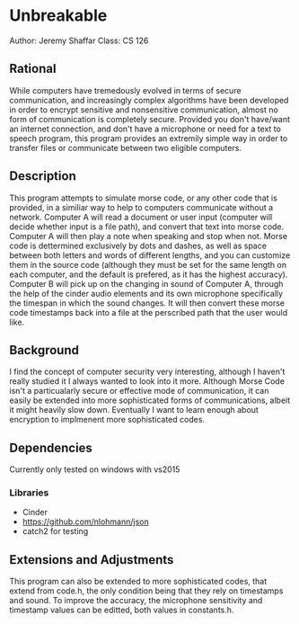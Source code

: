 # Unbreakable

Author: Jeremy Shaffar
Class: CS 126

## Rational
While computers have tremedously evolved in terms of secure communication, and increasingly complex algorithms have been developed in order to encrypt sensitive and nonsensitive communication, almost no form of communication is completely secure. Provided you don't have/want an internet connection, and don't have a microphone or need for a text to speech program, this program provides an extremily simple way in order to transfer files or communicate between two eligible computers.

## Description
This program attempts to simulate morse code, or any other code that is provided, in a similiar way to help to computers communicate without a network. Computer A will read a document or user input (computer will decide whether input is a file path), and convert that text into morse code. Computer A will then play a note when speaking and stop when not. Morse code is dettermined exclusively by dots and dashes, as well as space between both letters and words of different lengths, and you can customize them in the source code (although they must be set for the same length on each computer, and the default is prefered, as it has the highest accuracy). Computer B will pick up on the changing in sound of Computer A, through the help of the cinder audio elements and its own microphone specifically the timespan in which the sound changes. It will then convert these morse code timestamps back into a file at the perscribed path that the user would like. 

## Background
I find the concept of computer security very interesting, although I haven't really studied it I always wanted to look into it more. Although Morse Code isn't a particualarly secure or effective mode of communication, it can easily be extended into more sophisticated forms of communications, albeit it might heavily slow down. Eventually I want to learn enough about encryption to implmenent more sophisticated codes. 

## Dependencies
Currently only tested on windows with vs2015
### Libraries
- Cinder
- https://github.com/nlohmann/json
- catch2 for testing

## Extensions and Adjustments
This program can also be extended to more sophisticated codes, that extend from code.h, the only condition being that they rely on timestamps and sound. To improve the accuracy, the microphone sensitivity and timestamp values can be editted, both values in constants.h.
